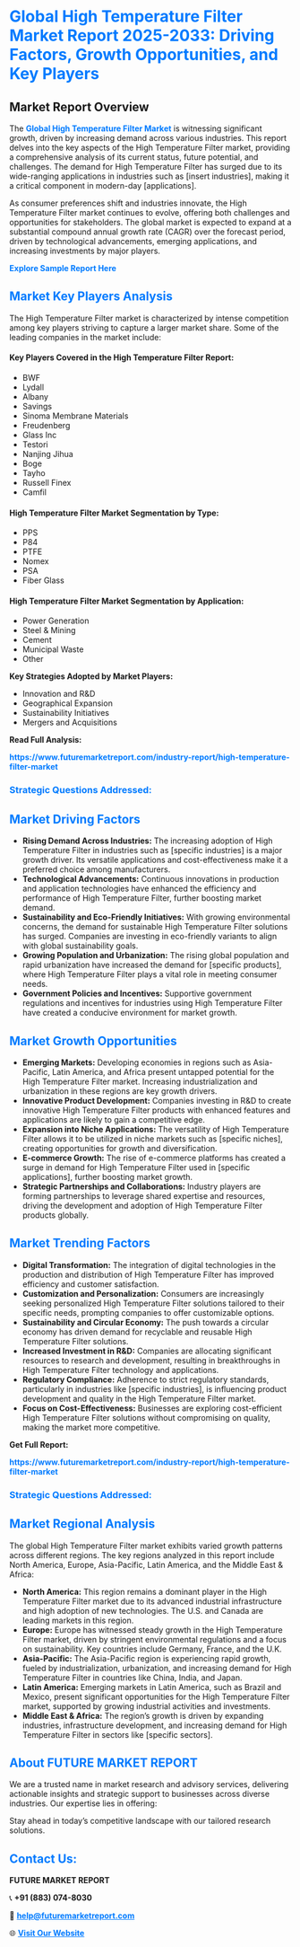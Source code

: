 <h1 style="color: #007BFF;">Global High Temperature Filter Market Report 2025-2033: Driving Factors, Growth Opportunities, and Key Players</h1>

<section id="overview">
<h2>Market Report Overview</h2>
<p>The <a href="https://www.futuremarketreport.com/industry-report/high-temperature-filter-market" style="color: #007BFF; text-decoration: none;"><strong>Global High Temperature Filter Market</strong></a> is witnessing significant growth, driven by increasing demand across various industries. This report delves into the key aspects of the High Temperature Filter market, providing a comprehensive analysis of its current status, future potential, and challenges. The demand for High Temperature Filter has surged due to its wide-ranging applications in industries such as [insert industries], making it a critical component in modern-day [applications].</p>
<p>As consumer preferences shift and industries innovate, the High Temperature Filter market continues to evolve, offering both challenges and opportunities for stakeholders. The global market is expected to expand at a substantial compound annual growth rate (CAGR) over the forecast period, driven by technological advancements, emerging applications, and increasing investments by major players.</p>
</section>

<section id="overview">
<p><a href="https://www.futuremarketreport.com/request-sample/reportId=46523" style="color: #007BFF; text-decoration: none;"><strong>Explore Sample Report Here</strong></a></p>
</section>

<section id="key-players">
<h2 style="color: #007BFF;">Market Key Players Analysis</h2>
<p>The High Temperature Filter market is characterized by intense competition among key players striving to capture a larger market share. Some of the leading companies in the market include:</p>
<h4>Key Players Covered in the High Temperature Filter Report:</h4>
<ul><li>BWF</li><li>Lydall</li><li>Albany</li><li>Savings</li><li>Sinoma Membrane Materials</li><li>Freudenberg</li><li>Glass Inc</li><li>Testori</li><li>Nanjing Jihua</li><li>Boge</li><li>Tayho</li><li>Russell Finex</li><li>Camfil</li></ul>
<h4>High Temperature Filter Market Segmentation by Type:</h4>
<ul><li>PPS</li><li>P84</li><li>PTFE</li><li>Nomex</li><li>PSA</li><li>Fiber Glass</li></ul>

<h4>High Temperature Filter Market Segmentation by Application:</h4>
<ul><li>Power Generation</li><li>Steel &amp; Mining</li><li>Cement</li><li>Municipal Waste</li><li>Other</li></ul>
<p><strong>Key Strategies Adopted by Market Players:</strong></p>
<ul>
<li>Innovation and R&D</li>
<li>Geographical Expansion</li>
<li>Sustainability Initiatives</li>
<li>Mergers and Acquisitions</li>
</ul>
</section>

<section>
<p><strong>Read Full Analysis: </strong></p><a href="https://www.futuremarketreport.com/industry-report/high-temperature-filter-market" style="color: #007BFF; text-decoration: none;"><strong>https://www.futuremarketreport.com/industry-report/high-temperature-filter-market</strong></a>
<h3 style="color: #007BFF;">Strategic Questions Addressed:</h3>
</section>

<section id="driving-factors">
<h2 style="color: #007BFF;">Market Driving Factors</h2>
<ul>
<li><strong>Rising Demand Across Industries:</strong> The increasing adoption of High Temperature Filter in industries such as [specific industries] is a major growth driver. Its versatile applications and cost-effectiveness make it a preferred choice among manufacturers.</li>
<li><strong>Technological Advancements:</strong> Continuous innovations in production and application technologies have enhanced the efficiency and performance of High Temperature Filter, further boosting market demand.</li>
<li><strong>Sustainability and Eco-Friendly Initiatives:</strong> With growing environmental concerns, the demand for sustainable High Temperature Filter solutions has surged. Companies are investing in eco-friendly variants to align with global sustainability goals.</li>
<li><strong>Growing Population and Urbanization:</strong> The rising global population and rapid urbanization have increased the demand for [specific products], where High Temperature Filter plays a vital role in meeting consumer needs.</li>
<li><strong>Government Policies and Incentives:</strong> Supportive government regulations and incentives for industries using High Temperature Filter have created a conducive environment for market growth.</li>
</ul>
</section>

<section id="growth-opportunities">
<h2 style="color: #007BFF;">Market Growth Opportunities</h2>
<ul>
<li><strong>Emerging Markets:</strong> Developing economies in regions such as Asia-Pacific, Latin America, and Africa present untapped potential for the High Temperature Filter market. Increasing industrialization and urbanization in these regions are key growth drivers.</li>
<li><strong>Innovative Product Development:</strong> Companies investing in R&D to create innovative High Temperature Filter products with enhanced features and applications are likely to gain a competitive edge.</li>
<li><strong>Expansion into Niche Applications:</strong> The versatility of High Temperature Filter allows it to be utilized in niche markets such as [specific niches], creating opportunities for growth and diversification.</li>
<li><strong>E-commerce Growth:</strong> The rise of e-commerce platforms has created a surge in demand for High Temperature Filter used in [specific applications], further boosting market growth.</li>
<li><strong>Strategic Partnerships and Collaborations:</strong> Industry players are forming partnerships to leverage shared expertise and resources, driving the development and adoption of High Temperature Filter products globally.</li>
</ul>
</section>

<section id="trending-factors">
<h2 style="color: #007BFF;">Market Trending Factors</h2>
<ul>
<li><strong>Digital Transformation:</strong> The integration of digital technologies in the production and distribution of High Temperature Filter has improved efficiency and customer satisfaction.</li>
<li><strong>Customization and Personalization:</strong> Consumers are increasingly seeking personalized High Temperature Filter solutions tailored to their specific needs, prompting companies to offer customizable options.</li>
<li><strong>Sustainability and Circular Economy:</strong> The push towards a circular economy has driven demand for recyclable and reusable High Temperature Filter solutions.</li>
<li><strong>Increased Investment in R&D:</strong> Companies are allocating significant resources to research and development, resulting in breakthroughs in High Temperature Filter technology and applications.</li>
<li><strong>Regulatory Compliance:</strong> Adherence to strict regulatory standards, particularly in industries like [specific industries], is influencing product development and quality in the High Temperature Filter market.</li>
<li><strong>Focus on Cost-Effectiveness:</strong> Businesses are exploring cost-efficient High Temperature Filter solutions without compromising on quality, making the market more competitive.</li>
</ul>
</section>

<section>
<p><strong>Get Full Report: </strong></p><a href="https://www.futuremarketreport.com/industry-report/high-temperature-filter-market" style="color: #007BFF; text-decoration: none;"><strong>https://www.futuremarketreport.com/industry-report/high-temperature-filter-market</strong></a>
<h3 style="color: #007BFF;">Strategic Questions Addressed:</h3>
</section>


<section id="regional-analysis">
<h2 style="color: #007BFF;">Market Regional Analysis</h2>
<p>The global High Temperature Filter market exhibits varied growth patterns across different regions. The key regions analyzed in this report include North America, Europe, Asia-Pacific, Latin America, and the Middle East & Africa:</p>
<ul>
<li><strong>North America:</strong> This region remains a dominant player in the High Temperature Filter market due to its advanced industrial infrastructure and high adoption of new technologies. The U.S. and Canada are leading markets in this region.</li>
<li><strong>Europe:</strong> Europe has witnessed steady growth in the High Temperature Filter market, driven by stringent environmental regulations and a focus on sustainability. Key countries include Germany, France, and the U.K.</li>
<li><strong>Asia-Pacific:</strong> The Asia-Pacific region is experiencing rapid growth, fueled by industrialization, urbanization, and increasing demand for High Temperature Filter in countries like China, India, and Japan.</li>
<li><strong>Latin America:</strong> Emerging markets in Latin America, such as Brazil and Mexico, present significant opportunities for the High Temperature Filter market, supported by growing industrial activities and investments.</li>
<li><strong>Middle East & Africa:</strong> The region’s growth is driven by expanding industries, infrastructure development, and increasing demand for High Temperature Filter in sectors like [specific sectors].</li>
</ul>
</section>

<footer>
<h2 style="color: #007BFF;">About FUTURE MARKET REPORT</h2>
<p>We are a trusted name in market research and advisory services, delivering actionable insights and strategic support to businesses across diverse industries. Our expertise lies in offering:</p>

<p>Stay ahead in today’s competitive landscape with our tailored research solutions.</p>

<h2 style="color: #007BFF;">Contact Us:</h2>
<p><strong>FUTURE MARKET REPORT</strong></p>
<p>📞 <strong>+91 (883) 074-8030</strong></p>
<p>📧 <strong><a href="mailto:help@futuremarketreport.com" style="color: #007BFF;">help@futuremarketreport.com</a></strong></p>
<p>🌐 <strong><a href="https://www.futuremarketreport.com/" style="color: #007BFF;">Visit Our Website</a></strong></p>
</footer>